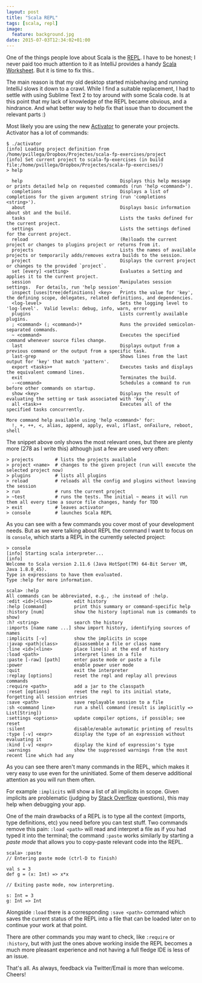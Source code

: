 ```yaml
---
layout: post
title: "Scala REPL"
tags: [scala, repl]
image:
  feature: background.jpg
date: 2015-07-03T12:34:02+01:00
---
```


One of the things people love about Scala is the [REPL](https://en.wikipedia.org/wiki/Read%E2%80%93eval%E2%80%93print_loop). I have to be honest;
I never paid too much attention to it as IntelliJ provides a handy [Scala Worksheet](http://blog.jetbrains.com/scala/2014/05/23/meet-the-new-scala-worksheets-in-intellij-idea/). But it is time to fix this..

<!-- more -->

The main reason is that my old desktop started misbehaving and running IntelliJ slows it down to a crawl. While I find a suitable replacement, I had to settle with using Sublime Text 2 to toy around with some Scala code. Is at this point that my lack of knowledge of the REPL became obvious, and a hindrance. And what better way to help fix that issue than to document the relevant parts :)

Most likely you are using the new [Activator](http://www.typesafe.com/community/core-tools/activator-and-sbt) to generate your projects. Activator has a lot of commands:

```
$ ./activator
[info] Loading project definition from /home/pvillega/Dropbox/Projectes/scala-fp-exercises/project
[info] Set current project to scala-fp-exercises (in build file:/home/pvillega/Dropbox/Projectes/scala-fp-exercises/)
> help

  help                                    Displays this help message or prints detailed help on requested commands (run 'help <command>').
  completions                             Displays a list of completions for the given argument string (run 'completions <string>').
  about                                   Displays basic information about sbt and the build.
  tasks                                   Lists the tasks defined for the current project.
  settings                                Lists the settings defined for the current project.
  reload                                  (Re)loads the current project or changes to plugins project or returns from it.
  projects                                Lists the names of available projects or temporarily adds/removes extra builds to the session.
  project                                 Displays the current project or changes to the provided `project`.
  set [every] <setting>                   Evaluates a Setting and applies it to the current project.
  session                                 Manipulates session settings.  For details, run 'help session'.
  inspect [uses|tree|definitions] <key>   Prints the value for 'key', the defining scope, delegates, related definitions, and dependencies.
  <log-level>                             Sets the logging level to 'log-level'.  Valid levels: debug, info, warn, error
  plugins                                 Lists currently available plugins.
  ; <command> (; <command>)*              Runs the provided semicolon-separated commands.
  ~ <command>                             Executes the specified command whenever source files change.
  last                                    Displays output from a previous command or the output from a specific task.
  last-grep                               Shows lines from the last output for 'key' that match 'pattern'.
  export <tasks>+                         Executes tasks and displays the equivalent command lines.
  exit                                    Terminates the build.
  --<command>                             Schedules a command to run before other commands on startup.
  show <key>                              Displays the result of evaluating the setting or task associated with 'key'.
  all <task>+                             Executes all of the specified tasks concurrently.

More command help available using 'help <command>' for:
  !, +, ++, <, alias, append, apply, eval, iflast, onFailure, reboot, shell
```

The snippet above only shows the most relevant ones, but there are plenty more (278 as I write this) although just a few are used very often:

```
> projects        # lists the projects available
> project <name>  # changes to the given project (run will execute the selected project now)
> plugins         # lists all plugins 
> reload          # reloads all the config and plugins without leaving the session 
> run             # runs the current project 
> ~test           # runs the tests. The initial ~ means it will run them all every time a source file changes, handy for TDD
> exit            # leaves activator
> console         # launches Scala REPL
```

As you can see with a few commands you cover most of your development needs. But as we were talking about REPL the command I want to focus on is `console`, which starts a REPL in the currently selected project:

```
> console
[info] Starting scala interpreter...
[info] 
Welcome to Scala version 2.11.6 (Java HotSpot(TM) 64-Bit Server VM, Java 1.8.0_45).
Type in expressions to have them evaluated.
Type :help for more information.

scala> :help
All commands can be abbreviated, e.g., :he instead of :help.
:edit <id>|<line>        edit history
:help [command]          print this summary or command-specific help
:history [num]           show the history (optional num is commands to show)
:h? <string>             search the history
:imports [name name ...] show import history, identifying sources of names
:implicits [-v]          show the implicits in scope
:javap <path|class>      disassemble a file or class name
:line <id>|<line>        place line(s) at the end of history
:load <path>             interpret lines in a file
:paste [-raw] [path]     enter paste mode or paste a file
:power                   enable power user mode
:quit                    exit the interpreter
:replay [options]        reset the repl and replay all previous commands
:require <path>          add a jar to the classpath
:reset [options]         reset the repl to its initial state, forgetting all session entries
:save <path>             save replayable session to a file
:sh <command line>       run a shell command (result is implicitly => List[String])
:settings <options>      update compiler options, if possible; see reset
:silent                  disable/enable automatic printing of results
:type [-v] <expr>        display the type of an expression without evaluating it
:kind [-v] <expr>        display the kind of expression's type
:warnings                show the suppressed warnings from the most recent line which had any
```

As you can see there aren't many commands in the REPL, which makes it very easy to use even for the uninitiated. Some of them deserve additional attention as you will run them often.


For example `:implicits` will show a list of all implicits in scope. Given implicits are problematic (judging by [Stack Overflow](http://stackoverflow.com/search?q=[scala]+implicit) questions), this may help when debugging your app.

One of the main drawbacks of a REPL is to type all the context (imports, type definitions, etc) you need before you can test stuff. Two commands remove this pain: `:load <path>` will read and interpret a file as if you had typed it into the terminal; the command `:paste` works similarly by starting a *paste mode* that allows you to copy-paste relevant code into the REPL.

```
scala> :paste
// Entering paste mode (ctrl-D to finish)

val s = 3
def g = (x: Int) => x*x

// Exiting paste mode, now interpreting.

s: Int = 3
g: Int => Int
```

Alongside `:load` there is a corresponding `:save <path>` command which saves the current status of the REPL into a file that can be loaded later on to continue your work at that point. 

There are other commands you may want to check, like `:require` or `:history`, but with just the ones above working inside the REPL becomes a much more pleasant experience and not having a full fledge IDE is less of an issue.

That's all. As always, feedback via Twitter/Email is more than welcome. Cheers!







